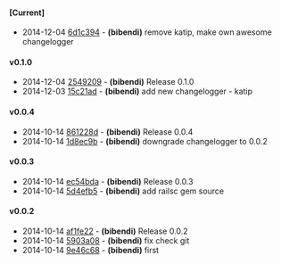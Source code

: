 
#### [Current]
 * 2014-12-04 [6d1c394](../../commit/6d1c394) - __(bibendi)__ remove katip, make own awesome changelogger

#### v0.1.0
 * 2014-12-04 [2549209](../../commit/2549209) - __(bibendi)__ Release 0.1.0
 * 2014-12-03 [15c21ad](../../commit/15c21ad) - __(bibendi)__ add new changelogger - katip

#### v0.0.4
 * 2014-10-14 [861228d](../../commit/861228d) - __(bibendi)__ Release 0.0.4
 * 2014-10-14 [1d8ec9b](../../commit/1d8ec9b) - __(bibendi)__ downgrade changelogger to 0.0.2

#### v0.0.3
 * 2014-10-14 [ec54bda](../../commit/ec54bda) - __(bibendi)__ Release 0.0.3
 * 2014-10-14 [5d4efb5](../../commit/5d4efb5) - __(bibendi)__ add railsc gem source

#### v0.0.2
 * 2014-10-14 [af1fe22](../../commit/af1fe22) - __(bibendi)__ Release 0.0.2
 * 2014-10-14 [5903a08](../../commit/5903a08) - __(bibendi)__ fix check git
 * 2014-10-14 [9e46c68](../../commit/9e46c68) - __(bibendi)__ first

